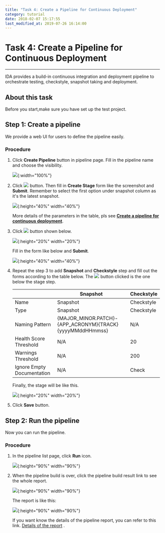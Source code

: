 ```yaml
---
title: "Task 4: Create a Pipeline for Continuous Deployment"
category: tutorial
date: 2018-02-07 15:17:55
last_modified_at: 2019-07-26 16:14:00
---
```


# Task 4: Create a Pipeline for Continuous Deployment
***

IDA provides a build-in continuous  integration  and deployment  pipeline to orchestrate  testing, checkstyle,  snapshot  taking and deployment.
## About this task
  Before you start,make sure you have set up the test project. 
## Step 1: Create a pipeline

  We provide a web UI for users to  define the pipeline easily.
  
### Procedure

  1. Click **Create Pipeline** button in pipeline page. Fill in the pipeline name and choose the visibility.
  
     ![][pipeline_define]{:width="100%"}
     
  2. Click ![][pipeline_add_stage] button. Then fill in **Create Stage** form like the screenshot and **Submit**. Remember to select the first option under snapshot column as it's the latest snapshot.  

     ![][pipeline_create_stage]{:height="40%" width="40%"}
     
     More details of the parameters in the table, pls see **[Create a pipeline for continuous deployment][2]**.
  
  3. Click ![][pipeline_add_stage] button shown below. 
  
     ![][pipeline_add_step]{:height="20%" width="20%"}
     
     Fill in the form like below and **Submit**.
     
     ![][pipeline_create_test_step]{:height="40%" width="40%"}
 
  4. Repeat the step 3 to add **Snapshot** and **Checkstyle** step and fill out the forms according to the table below. The ![][pipeline_add_stage] button clicked is the one below the stage step.
  
     |    |Snapshot               | Checkstyle|
     |----|---------------------- |-------------|
     |Name |Snapshot               | Checkstyle|
     |Type |Snapshot               | Checkstyle|
     |Naming Pattern|{MAJOR_MINOR.PATCH}-{APP_ACRONYM}{TRACK}{yyyyMMddHHmmss}|N/A|
     |Health Score Threshold|N/A   |20|
     |Warnings Threshold|N/A|200|
     |Ignore Empty Documentation|N/A| Check|
     
     Finally, the stage will be like this.
     
     ![][pipeline_stages_tutorial]{:height="20%" width="20%"}
     
  5. Click **Save** button.

## Step 2: Run the pipeline

  Now you can run the pipeline.

### Procedure
 1. In the pipeline list page, click **Run** icon.  
  
     ![][pipeline_build]{:height="90%" width="90%"}

  2. When the pipeline build is over, click the pipeline build result link to see the whole report. 
     
     ![][pipeline_build_link]{:height="90%" width="90%"}

     The report is like this:

     ![][pipeline_report]{:height="90%" width="90%"}

     If you want know the details of the pipeline report, you can refer to this link. [Details of the report] .
  
  <!-- **[<Previous][1]** -->

[pipeline_define]: ../images/pipeline/pipeline_define.png
[pipeline_add_stage]: ../images/pipeline/pipeline_add_stage.png
[pipeline_create_stage]: ../images/pipeline/pipeline_create_stage.png
[pipeline_add_step]: ../images/pipeline/pipeline_add_step.png
[pipeline_create_test_step]: ../images/pipeline/pipeline_create_test_step.png
[pipeline_stages_tutorial]: ../images/pipeline/pipeline_stages_tutorial.png
[pipeline_add_step_below_test]: ../images/pipeline/pipeline_add_step_below_test.png
[pipeline_build]: ../images/pipeline/pipeline_build.png
[pipeline_report]: ../images/tutorial/tutorial_pipeline_result.png
[pipeline_build_link]: ../images/tutorial/tutorial_pipeline_build_link.png

[Details of the report]: ../pipeline/pipeline-report.html
[1]: ../tutorial/tutorial-set-up-checkstyle.html
[2]: ../pipeline/pipeline-create-a-pipeline-for-continuous-deployment.html
